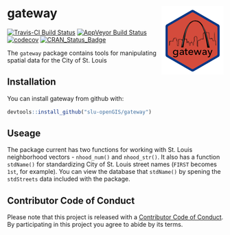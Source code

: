 
<!-- README.md is generated from README.Rmd. Please edit that file -->
gateway <img src="man/figures/gatewayLogo.png" align="right" />
===============================================================

[![Travis-CI Build Status](https://travis-ci.org/slu-openGIS/gateway.svg?branch=master)](https://travis-ci.org/slu-openGIS/gateway) [![AppVeyor Build Status](https://ci.appveyor.com/api/projects/status/github/slu-openGIS/gateway?branch=master&svg=true)](https://ci.appveyor.com/project/slu-openGIS/gateway) [![codecov](https://codecov.io/gh/slu-openGIS/gateway/branch/master/graph/badge.svg)](https://codecov.io/gh/slu-openGIS/gateway) [![CRAN\_Status\_Badge](http://www.r-pkg.org/badges/version/gateway)](https://cran.r-project.org/package=gateway)

The `gateway` package contains tools for manipulating spatial data for the City of St. Louis

Installation
------------

You can install gateway from github with:

``` r
devtools::install_github("slu-openGIS/gateway")
```

Useage
------

The package current has two functions for working with St. Louis neighborhood vectors - `nhood_num()` and `nhood_str()`. It also has a function `stdName()` for standardizing City of St. Louis street names (`FIRST` becomes `1st`, for example). You can view the database that `stdName()` by spening the `stdStreets` data included with the package.

Contributor Code of Conduct
---------------------------

Please note that this project is released with a [Contributor Code of Conduct](CONDUCT.md). By participating in this project you agree to abide by its terms.
